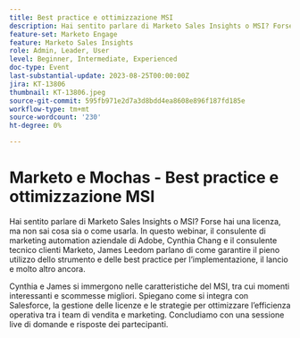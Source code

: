 ```yaml
---
title: Best practice e ottimizzazione MSI
description: Hai sentito parlare di Marketo Sales Insights o MSI? Forse hai una licenza, ma non sai cosa sia o come usarla. In questo webinar, James Leedom, Marketing Automation Business Advisor di Adobe, Cynthia Chang e Marketo Customer Technical Advisor, illustra come garantire il pieno utilizzo dello strumento e delle best practice per l'implementazione, il lancio e molto altro ancora.Cynthia e James si immergono nelle caratteristiche di MSI, inclusi momenti interessanti e best bets. Spiegano come si integra con Salesforce, la gestione delle licenze e le strategie per ottimizzare l’efficienza operativa tra i team di vendita e marketing. Concludiamo con una sessione live di domande e risposte dei partecipanti.
feature-set: Marketo Engage
feature: Marketo Sales Insights
role: Admin, Leader, User
level: Beginner, Intermediate, Experienced
doc-type: Event
last-substantial-update: 2023-08-25T00:00:00Z
jira: KT-13806
thumbnail: KT-13806.jpeg
source-git-commit: 595fb971e2d7a3d8bdd4ea8608e896f187fd185e
workflow-type: tm+mt
source-wordcount: '230'
ht-degree: 0%

---
```



# Marketo e Mochas - Best practice e ottimizzazione MSI

Hai sentito parlare di Marketo Sales Insights o MSI? Forse hai una licenza, ma non sai cosa sia o come usarla. In questo webinar, il consulente di marketing automation aziendale di Adobe, Cynthia Chang e il consulente tecnico clienti Marketo, James Leedom parlano di come garantire il pieno utilizzo dello strumento e delle best practice per l’implementazione, il lancio e molto altro ancora.

Cynthia e James si immergono nelle caratteristiche del MSI, tra cui momenti interessanti e scommesse migliori. Spiegano come si integra con Salesforce, la gestione delle licenze e le strategie per ottimizzare l’efficienza operativa tra i team di vendita e marketing. Concludiamo con una sessione live di domande e risposte dei partecipanti.


